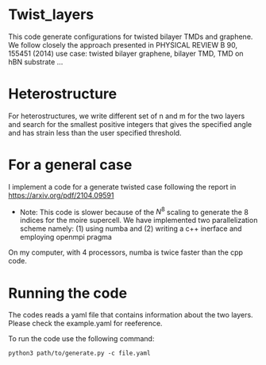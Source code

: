 # Twist_layers

This code generate configurations for twisted bilayer TMDs and graphene.
We follow closely the approach presented in PHYSICAL REVIEW B 90, 155451 (2014)
use case: twisted bilayer graphene, bilayer TMD, TMD on hBN substrate ...

# Heterostructure

For heterostructures, we write different set of n and m for the two layers and search for the smallest positive integers
that gives the specified angle and has strain less than the user specified threshold.

# For a general case

I implement a code for a generate twisted case following the report in https://arxiv.org/pdf/2104.09591

- Note: This code is slower because of the $N^8$ scaling to generate the 8 indices for the moire supercell.
We have implemented two parallelization scheme namely: (1) using numba and (2) writing a c++ inerface and employing openmpi pragma

On my computer, with 4 processors, numba is twice faster than the cpp code.

# Running the code

The codes reads a yaml file that contains information about the two layers. Please check the example.yaml for reeference.

To run the code use the following command:

```python3 path/to/generate.py -c file.yaml```
